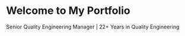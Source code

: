 <!DOCTYPE html>
<html>
<head>
    <title>Suvadeep Roy - QA Manager Portfolio</title>
</head>
<body>
    <h1>Welcome to My Portfolio</h1>
    <p>Senior Quality Engineering Manager | 22+ Years in Quality Engineering</p>
</body>
</html>

